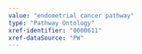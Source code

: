 ```yaml
---
value: "endometrial cancer pathway"
type: "Pathway Ontology"
xref-identifier: "0000611"
xref-dataSource: "PW"
---
```

